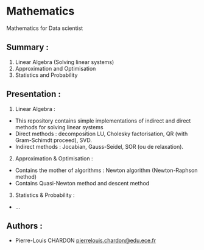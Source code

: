 # Mathematics
Mathematics for Data scientist

## Summary :

1. Linear Algebra (Solving linear systems)
2. Approximation and Optimisation
3. Statistics and Probability


## Presentation :

1. Linear Algebra :
- This repository contains simple implementations of indirect and direct methods for solving linear systems
- Direct methods : decomposition LU, Cholesky factorisation, QR (with Gram-Schimdt proceed), SVD.
- Indirect methods :  Jocabian, Gauss-Seidel, SOR (ou de relaxation).

2. Approximation & Optimisation :
- Contains the mother of algorithms : Newton algorithm (Newton-Raphson method)
- Contains Quasi-Newton method and descent method


3. Statistics & Probability :
- ...


## Authors :

- Pierre-Louis CHARDON <pierrelouis.chardon@edu.ece.fr>
